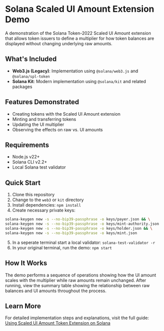 # Solana Scaled UI Amount Extension Demo

A demonstration of the Solana Token-2022 Scaled UI Amount extension that allows token issuers to define a multiplier for how token balances are displayed without changing underlying raw amounts.

## What's Included

- **Web3.js (Legacy)**: Implementation using `@solana/web3.js` and `@solana/spl-token`
- **Solana Kit**: Modern implementation using `@solana/kit` and related packages

## Features Demonstrated

- Creating tokens with the Scaled UI Amount extension
- Minting and transferring tokens
- Updating the UI multiplier
- Observing the effects on raw vs. UI amounts

## Requirements

- Node.js v22+
- Solana CLI v2.2+
- Local Solana test validator

## Quick Start

1. Clone this repository
2. Change to the `web3` or `kit` directory
3. Install dependencies: `npm install`
4. Create necessary private keys:

```sh
solana-keygen new -s --no-bip39-passphrase -o keys/payer.json && \
solana-keygen new -s --no-bip39-passphrase -o keys/mint-authority.json && \
solana-keygen new -s --no-bip39-passphrase -o keys/holder.json && \
solana-keygen new -s --no-bip39-passphrase -o keys/mint.json
```

5. In a seperate terminal start a local validator: `solana-test-validator -r`
6. In your original terminal, run the demo: `npm start`

## How It Works

The demo performs a sequence of operations showing how the UI amount scales with the multiplier while raw amounts remain unchanged. After running, view the summary table showing the relationship between raw balances and UI amounts throughout the process.

## Learn More

For detailed implementation steps and explanations, visit the full guide:
[Using Scaled UI Amount Token Extension on Solana](https://www.quicknode.com/guides/solana-development/spl-tokens/token-2022/scaled-ui-amount)
